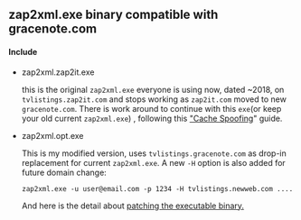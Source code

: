 ## zap2xml.exe binary compatible with gracenote.com



#### Include

- zap2xml.zap2it.exe

  this is the original `zap2xml.exe` everyone is using now, dated ~2018, on `tvlistings.zap2it.com` and stops working as `zap2it.com` moved to new `gracenote.com`. There is work around to continue with this `exe`(or keep your old current `zap2xml.exe`) , following this ["Cache Spoofing](https://lucidusdev.github.io/2025/05/28/update-zap2xml-for-new-gracenote-com/#Cache-Spoofing)" guide.

- zap2xml.opt.exe

  This is my modified version, uses `tvlistings.gracenote.com` as drop-in replacement for current `zap2xml.exe`. A new `-H` option is also added for future domain change:

  ```
  zap2xml.exe -u user@email.com -p 1234 -H tvlistings.newweb.com ....
  ```

  And here is the detail about [patching the executable binary.](https://lucidusdev.github.io/2025/05/28/update-zap2xml-for-new-gracenote-com/#Patching-the-exe)


